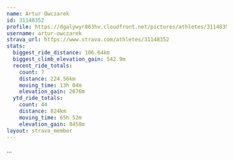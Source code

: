 ```yaml
---
name: Artur Owczarek
id: 31148352
profile: https://dgalywyr863hv.cloudfront.net/pictures/athletes/31148352/15906846/1/large.jpg
username: artur-owczarek
strava_url: https://www.strava.com/athletes/31148352
stats:
  biggest_ride_distance: 106.64km
  biggest_climb_elevation_gain: 542.9m
  recent_ride_totals:
    count: 7
    distance: 224.56km
    moving_time: 13h 04m
    elevation_gain: 2876m
  ytd_ride_totals:
    count: 44
    distance: 824km
    moving_time: 65h 52m
    elevation_gain: 8458m
layout: strava_member
--- 
```

...
